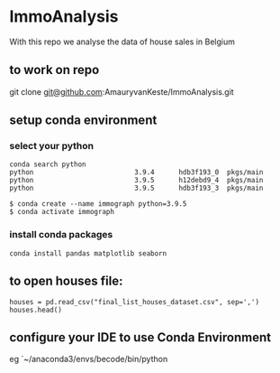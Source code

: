 # ImmoAnalysis
With this repo we analyse the data of house sales in Belgium

## to work on repo
git clone git@github.com:AmauryvanKeste/ImmoAnalysis.git

## setup conda environment
### select your python
```
conda search python
python                         3.9.4      hdb3f193_0  pkgs/main
python                         3.9.5      h12debd9_4  pkgs/main
python                         3.9.5      hdb3f193_3  pkgs/main
```
```
$ conda create --name immograph python=3.9.5
$ conda activate immograph
```
### install conda packages
```
conda install pandas matplotlib seaborn
```

## to open houses file:<br/>
```
houses = pd.read_csv("final_list_houses_dataset.csv", sep=',')
houses.head()
```
## configure your IDE to use Conda Environment
eg `~/anaconda3/envs/becode/bin/python
